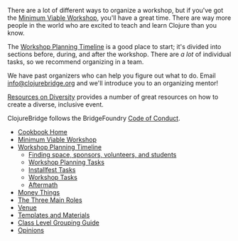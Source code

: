 There are a lot of different ways to organize a workshop, but if you've got the [Minimum Viable Workshop](/Minimum-Viable-Workshop.md), you'll have a great time. There are way more people in the world who are excited to teach and learn Clojure than you know.

The [Workshop Planning Timeline](Workshop-Planning-Timeline.md) is a good place to start; it's divided into sections before, during, and after the workshop. There are *a lot* of individual tasks, so we recommend organizing in a team.

We have past organizers who can help you figure out what to do. Email info@clojurebridge.org and we'll introduce you to an organizing mentor!

[Resources on Diversity](Resources-on-Diversity.md) provides a number of great resources on how to create a diverse, inclusive event.

ClojureBridge follows the BridgeFoundry [Code of
Conduct](http://bridgefoundry.org/code-of-conduct/).

* [Cookbook Home](README.md)
* [Minimum Viable Workshop](Minimum-Viable-Workshop.md)
* [Workshop Planning Timeline](Workshop-Planning-Timeline.md)
  * [Finding space, sponsors, volunteers, and students](Finding-space-sponsors-volunteers-and-students.md)
  * [Workshop Planning Tasks](Workshop-Planning-Tasks.md)
  * [Installfest Tasks](Installfest-Tasks.md)
  * [Workshop Tasks](Workshop-Tasks.md)
  * [Aftermath](Aftermath.md)
* [Money Things](Money-Things.md)
* [The Three Main Roles](Three-Main-Roles.md)
* [Venue](Venue.md)
* [Templates and Materials](Templates-and-Materials.md)
* [Class Level Grouping Guide](Class-Level-Grouping-Guide.md)
* [Opinions](Opinions.md)
